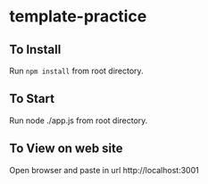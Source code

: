 # template-practice

## To Install
Run `npm install` from root directory.

## To Start
Run node ./app.js from root directory.

## To View on web site
Open browser and paste in url http://localhost:3001
